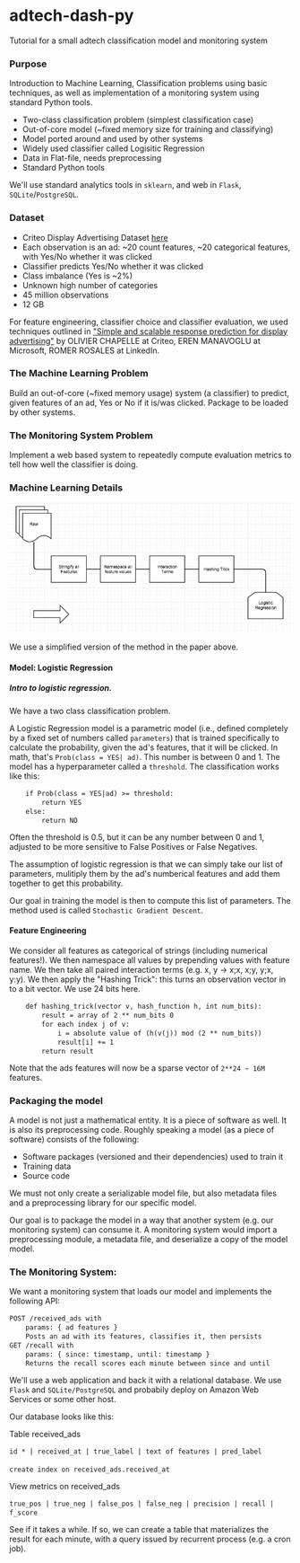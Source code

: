 # adtech-dash-py
Tutorial for a small adtech classification model and monitoring system

### Purpose
Introduction to Machine Learning, Classification problems using basic techniques, as well as implementation of a monitoring system using standard Python tools.

+ Two-class classification problem (simplest classification case)
+ Out-of-core model (~fixed memory size for training and classifying)
+ Model ported around and used by other systems
+ Widely used classifier called Logisitic Regression
+ Data in Flat-file, needs preprocessing
+ Standard Python tools

We'll use standard analytics tools in `sklearn`, and web in `Flask`, `SQLite`/`PostgreSQL`.

### Dataset

+ Criteo Display Advertising Dataset [here](http://labs.criteo.com/downloads/2014-kaggle-display-advertising-challenge-dataset/)
+ Each observation is an ad: ~20 count features, ~20 categorical features, with Yes/No whether it was clicked
+ Classifier predicts Yes/No whether it was clicked
+ Class imbalance (Yes is ~2%)
+ Unknown high number of categories
+ 45 million observations
+ 12 GB

For feature engineering, classifier choice and classifier evaluation, we used techniques outlined in ["Simple and scalable response prediction for display advertising"](http://dl.acm.org/citation.cfm?id=2532128) by OLIVIER CHAPELLE at Criteo, EREN MANAVOGLU at Microsoft, ROMER ROSALES at LinkedIn.

### The Machine Learning Problem
Build an out-of-core (~fixed memory usage) system (a classifier) to predict, given features of an ad, Yes or No if it is/was clicked. Package to be loaded by other systems.

### The Monitoring System Problem
Implement a web based system to repeatedly compute evaluation metrics to tell how well the classifier is doing.

### Machine Learning Details

![alt text](ml_diag.png)

We use a simplified version of the method in the paper above. 

#### Model: Logistic Regression
##### Intro to logistic regression.

We have a two class classification problem. 

A Logistic Regression model is a parametric model (i.e., defined completely by a fixed set of numbers called `parameters`) that is trained specifically to calculate the probability, given the ad's features, that it will be clicked. In math, that's `Prob(class = YES| ad)`. This number is between 0 and 1. The model has a hyperparameter called a `threshold`. The classification works like this:
		
		if Prob(class = YES|ad) >= threshold:
			return YES
		else:
			return NO

Often the threshold is 0.5, but it can be any number between 0 and 1, adjusted to be more sensitive to False Positives or False Negatives.

The assumption of logistic regression is that we can simply take our list of parameters, mulitiply them by the ad's numberical features and add them together to get this probability.

Our goal in training the model is then to compute this list of parameters. The method used is called `Stochastic Gradient Descent`.


#### Feature Engineering
We consider all features as categorical of strings (including numerical features!).
We then namespace all values by prepending values with feature name. We then take all paired interaction terms (e.g. x, y -> x;x, x;y, y;x, y:y).
We then apply the "Hashing Trick": this turns an observation vector in to a bit vector. We use 24 bits here.

		def hashing_trick(vector v, hash_function h, int num_bits):
			result = array of 2 ** num_bits 0
			for each index j of v:
				i = absolute value of (h(v(j)) mod (2 ** num_bits))
				result[i] += 1
			return result
			
Note that the ads features will now be a sparse vector of `2**24 ~ 16M` features.

### Packaging the model
A model is not just a mathematical entity. It is a piece of software as well. It is also its preprocessing code. Roughly speaking a model (as a piece of software) consists of the following:

+ Software packages (versioned and their dependencies) used to train it
+ Training data
+ Source code

We must not only create a serializable model file, but also metadata files and a preprocessing library for our specific model.

Our goal is to package the model in a way that another system (e.g. our monitoring system) can consume it. A monitoring system would import a preprocessing module, a metadata file, and deserialize a copy of the model model.

### The Monitoring System:
We want a monitoring system that loads our model and implements the following API:
	
	POST /received_ads with
		params: { ad features }
		Posts an ad with its features, classifies it, then persists
	GET /recall with
		params: { since: timestamp, until: timestamp }
		Returns the recall scores each minute between since and until
		
We'll use a web application and back it with a relational database. We use `Flask` and `SQLite/PostgreSQL` and probabily deploy on Amazon Web Services or some other host.

Our database looks like this:

Table received_ads

	id * | received_at | true_label | text of features | pred_label

	create index on received_ads.received_at

View metrics on received_ads
	
	true_pos | true_neg | false_pos | false_neg | precision | recall | f_score

See if it takes a while. If so, we can create a table that materializes the result for each minute, with a query issued by recurrent process (e.g. a cron job).



